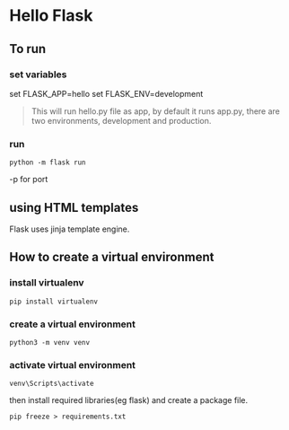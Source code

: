 # Hello Flask

## To run

### set variables

set FLASK_APP=hello
set FLASK_ENV=development 

> This will run hello.py file as app, by default it runs app.py, there are two environments, development and production.

### run 

`python -m flask run`

-p for port

## using HTML templates

Flask uses jinja template engine.

## How to create a virtual environment

### install virtualenv

`pip install virtualenv`

### create a virtual environment

`python3 -m venv venv`

### activate virtual environment

`venv\Scripts\activate`

then install required libraries(eg flask) and create a package file.

`pip freeze > requirements.txt`